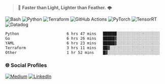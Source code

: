 > :rocket: **Faster than Light, Lighter than Feather.** 🌩️

![Bash](https://img.shields.io/badge/bash-%23121011.svg?style=for-the-badge&logo=gnu-bash&logoColor=white)
![Python](https://img.shields.io/badge/python-3670A0?style=for-the-badge&logo=python&logoColor=ffdd54)
![Terraform](https://img.shields.io/badge/terraform-%235835CC.svg?style=for-the-badge&logo=terraform&logoColor=white)
![GitHub Actions](https://img.shields.io/badge/Github%20Actions-%232671E5.svg?style=for-the-badge&logo=githubactions&logoColor=white)
![PyTorch](https://img.shields.io/badge/torch-%23EE4C2C.svg?style=for-the-badge&logo=pytorch&logoColor=white)
![TensorRT](https://img.shields.io/badge/tensorrt-%234A7C12.svg?style=for-the-badge&logo=nvidia&logoColor=white)
![Datadog](https://img.shields.io/badge/datadog-%23632CA6.svg?style=for-the-badge&logo=datadog&logoColor=white)

  
<!--START_SECTION:waka-->

```txt
Python                     6 hrs 47 mins   ██████░░░░░░░░░░░░░░░░░░░   23.92 %
Go                         6 hrs 26 mins   █████▓░░░░░░░░░░░░░░░░░░░   22.67 %
YAML                       6 hrs 23 mins   █████▓░░░░░░░░░░░░░░░░░░░   22.52 %
Terraform                  3 hrs 11 mins   ██▓░░░░░░░░░░░░░░░░░░░░░░   11.22 %
Other                      1 hr 52 mins    █▓░░░░░░░░░░░░░░░░░░░░░░░   06.62 %
```

<!--END_SECTION:waka-->

### 🌐 Social Profiles

<a href="https://medium.com/@shinjeongtae">![Medium](https://img.shields.io/badge/Medium-12100E?style=for-the-badge&logo=medium&logoColor=white)</a> <a href="https://www.linkedin.com/in/jungtae-shin-3137781a8/">![LinkedIn](https://img.shields.io/badge/linkedin-%230077B5.svg?style=for-the-badge&logo=linkedin&logoColor=white)</a>
